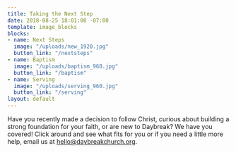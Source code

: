 ```yaml
---
title: Taking the Next Step
date: 2018-08-25 18:01:00 -07:00
template: image_blocks
blocks:
- name: Next Steps
  image: "/uploads/new_1920.jpg"
  button_link: "/nextsteps"
- name: Baptism
  image: "/uploads/baptism_960.jpg"
  button_link: "/baptism"
- name: Serving
  image: "/uploads/serving_960.jpg"
  button_link: "/serving"
layout: default
---
```


Have you recently made a decision to follow Christ, curious about building a strong foundation for your faith, or are new to Daybreak? We have you covered! Click around and see what fits for you or if you need a little more help, email us at [hello@daybreakchurch.org](mailto:hello@daybreakchurch.org).
